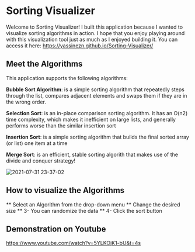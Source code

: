 # Sorting Visualizer
Welcome to Sorting Visualizer! I built this application because I wanted to visualize sorting algorithms in action. I hope that you enjoy playing around with this visualization tool just as much as I enjoyed building it. You can access it here: https://yassinezn.github.io/Sorting-Visualizer/

## Meet the Algorithms

This application supports the following algorithms: 

**Bubble Sort Algorithm**: is a simple sorting algorithm that repeatedly steps through the list, compares adjacent elements and swaps them if they are in the wrong order.

**Selection Sort**: is an in-place comparison sorting algorithm. It has an O(n2) time complexity, which makes it inefficient on large lists, and generally performs worse than the similar insertion sort

**Insertion Sort**: is a simple sorting algorithm that builds the final sorted array (or list) one item at a time

**Merge Sort**:  is an efficient, stable sorting algorith that makes use of the divide and conquer strategy!

![2021-07-31 23-37-02](https://user-images.githubusercontent.com/17102478/128741976-3a4db0e5-3af9-4c13-b2c9-a53aa58ed02c.gif)


## How to visualize the Algorithms
** Select an Algorithm from the drop-down menu
** Change the desired size
** 3- You can randomize the data
** 4- Click the sort button

## Demonstration on Youtube
https://www.youtube.com/watch?v=5YLKOjK1-bU&t=4s


